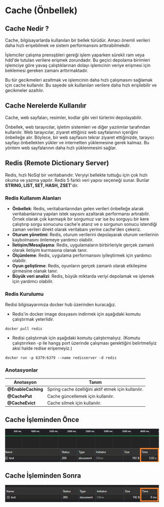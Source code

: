 # Cache (Önbellek)

## Cache Nedir ?

Cache, bilgisayarlarda kullanılan bir bellek türüdür. Amacı önemli verileri daha hızlı erişebilmek ve sistem performansını arttırabilmekdir.

İşlemciler çalışma prensşbleri gereği işlem yaparken sürekli ram veya hdd'de tutulan verilere erişmek zorundadır. Bu geçici depolama birimleri işlemciye göre yavaş çalıştıklarınan dolayı işlemcinin veriye erişmesi için beklemesi gereken zamanı arttırmaktadır.

Bu tür gecikmeleri azaltmak ve işlemcinin daha hızlı çalışmasını sağlamak için cache kullanılır. Bu sayede sık kullanılan verilere daha hızlı erişilebilir ve gecikmeler azaltılır.

## Cache Nerelerde Kullanılır

Cache, web sayfaları, resimler, kodlar gibi veri türlerini depolayabilir.

Önbellek, web tarayıcılar, işletim sistemleri ve diğer yazılımlar tarafından kullanılır. Web tarayıcılar, ziyaret ettiğiniz web sayfalarının içeriğini önbelleğe alır. Böylece, bir web sayfasını tekrar ziyaret ettiğinizde, tarayıcı sayfayı önbellekten yükler ve internetten yüklemesine gerek kalmaz. Bu yöntem web sayfalarının daha hızlı yüklenmesini sağlar.

## Redis (Remote Dictionary Server)

Redis, hızlı NoSql bir veritabanıdır. Veryiyi bellekte tuttuğu için çok hızlı okuma ve yazma yapılır. Redis 5 farklı veri yapısı seçeneği sunar. Bunlar **STRING, LIST, SET, HASH, ZSET**'dir.

### Redis Kullanım Alanları

- **Önbellek**: Redis, veritabanlarından gelen verileri önbelleğe alarak veritabanlarına yapılan istek sayısını azaltarak performansı artırabilir. Örnek olarak çok karmaşık bir sorgumuz var ise bu sorguyu bir kere çalıştırıp sorgu sonucunu cache'e atarız ve o sorgunun sonucu istendiği zaman verileri direkt olarak veritabanı yerine cache'den çekeriz.
- **Oturum yönetimi**: Redis, oturum verilerini depolayarak oturum verilerinin kaybolmasını önlemeye yardımcı olabilir.
- **İletişim/Mesajlaşma**: Redis, uygulamaların birbirleriyle gerçek zamanlı olarak iletişim kurmasına olanak tanır.
- **Ölçümleme**: Redis, uygulama performansını iyileştirmek için yardımcı olabilir.
- **Oyun geliştirme**: Redis, oyunların gerçek zamanlı olarak etkileşime girmesine olanak tanır.
- **Büyük veri analizi**: Redis, büyük miktarda veriyi depolamak ve işlemek için yardımcı olabilir.

### Redis Kurulumu

Redisi bilgisayarımıza docker hub üzerinden kuracağız.

- Redis'in docker image dosyasını indirmek için aşağıdaki komutu çalıştırmak yeterlidir.

```command
docker pull redis
```

- Redisi çalıştırmak için aşağıdaki komutu çalıştırmalıyız. (Komutu çalıştırırken -p ile hangş port üzerinde çalışması gerektiğini belirtmeliyiz aksi halde redise erişemeyiz.)

```command
docker run -p 6379:6379 --name redisserver -d redis
```

### Anotasyonlar

| Anotasyon    | Tanım                                                   |
|--------------|---------------------------------------------------------|
| **@EnableCaching**  | Spring cache özelliğini aktif etmek için kullanılır.|
| **@CachePut**   |Cache güncellemek için kullanılır.|
| **@CacheEvict** |Cache silmek için kullanılır.   |

## Cache İşleminden Önce

![cache isleminden once](./img/before.jpg)

## Cache İşleminden Sonra

![cache isleminden sorna](./img/after.jpg)
